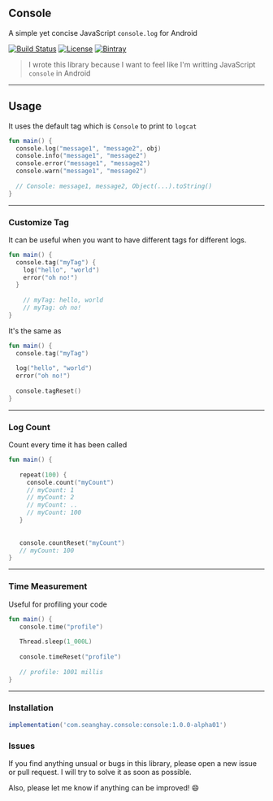 ## Console
A simple yet concise JavaScript `console.log` for Android

[ ![Build Status](https://travis-ci.org/seanghay/studio.svg?branch=master)](https://travis-ci.org/seanghay/console)
[![License](https://img.shields.io/badge/License-Apache%202.0-blue.svg)](https://opensource.org/licenses/Apache-2.0)
[ ![Bintray](https://api.bintray.com/packages/seanghay/maven/console/images/download.svg) ](https://bintray.com/seanghay/maven/console/_latestVersion)

> I wrote this library because I want to feel like I'm writting  JavaScript `console` in Android
------------


## Usage
It uses the default tag which is `Console` to print to `logcat`


```kotlin
fun main() {
  console.log("message1", "message2", obj)
  console.info("message1", "message2")
  console.error("message1", "message2")
  console.warn("message1", "message2")
  
  // Console: message1, message2, Object(...).toString()
}
```

------------


### Customize Tag
It can be useful when you want to have different tags for different logs.

```kotlin
fun main() {
  console.tag("myTag") {
    log("hello", "world")
    error("oh no!")
  }
  
    // myTag: hello, world
    // myTag: oh no!
}
```
It's the same as

```kotlin
fun main() {
  console.tag("myTag")
  
  log("hello", "world")
  error("oh no!")
  
  console.tagReset()
}
```
------------

### Log Count
Count every time it has been called

```kotlin
fun main() {
   
   repeat(100) {
     console.count("myCount")
     // myCount: 1
     // myCount: 2
     // myCount: ..
     // myCount: 100
   }
   
   
   console.countReset("myCount")
   // myCount: 100
}
```

------------


### Time Measurement
Useful for profiling your code

```kotlin
fun main() {
   console.time("profile")
   
   Thread.sleep(1_000L)
   
   console.timeReset("profile")
   
   // profile: 1001 millis
}
```

--------

### Installation

```groovy
implementation('com.seanghay.console:console:1.0.0-alpha01')
```

### Issues

If you find anything unsual or bugs in this library, please open a new issue or pull request. I will try to solve it as soon as possible. 

Also, please let me know if anything can be improved! :smile:
